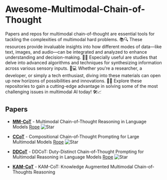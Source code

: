 # Awesome-Multimodal-Chain-of-Thought
Papers and repos for multimodal chain-of-thought are essential tools for tackling the complexities of multimodal hard problems. 📚🔍 These resources provide invaluable insights into how different modes of data—like text, images, and audio—can be integrated and analyzed to enhance understanding and decision-making. 🤖🎨 Especially useful are studies that delve into advanced algorithms and techniques for synthesizing information across various sensory inputs. 🧠💻 Whether you're a researcher, a developer, or simply a tech enthusiast, diving into these materials can open up new horizons of possibilities and innovations. 🌟🚀 Explore these repositories to gain a cutting-edge advantage in solving some of the most challenging issues in multimodal AI today! 🛠️📈


## Papers
- [**MM-CoT**](https://arxiv.org/pdf/2303.08128.pdf) - Multimodal Chain-of-Thought Reasoning in Language Models [Rope](https://github.com/amazon-science/mm-cot)
![Star](https://img.shields.io/github/stars/amazon-science/mm-cot.svg?style=social&label=Star)

- [**CCoT**](https://arxiv.org/abs/2311.17076) - Compositional Chain-of-Thought Prompting for Large Multimodal Models [Rope](https://github.com/chancharikmitra/CCoT?tab=readme-ov-file)
![Star](https://img.shields.io/github/stars/chancharikmitra/CCoT?tab=readme-ov-file.svg?style=social&label=Star)

- [**DDCoT**](https://arxiv.org/abs/2311.17076) - DDCoT: Duty-Distinct Chain-of-Thought Prompting for Multimodal Reasoning in Language Models [Rope](https://github.com/SooLab/DDCOT)
![Star](https://img.shields.io/github/stars/SooLab/DDCOT.svg?style=social&label=Star)

- [**KAM-CoT**](https://arxiv.org/pdf/2401.12863) - KAM-CoT: Knowledge Augmented Multimodal Chain-of-Thoughts Reasoning
